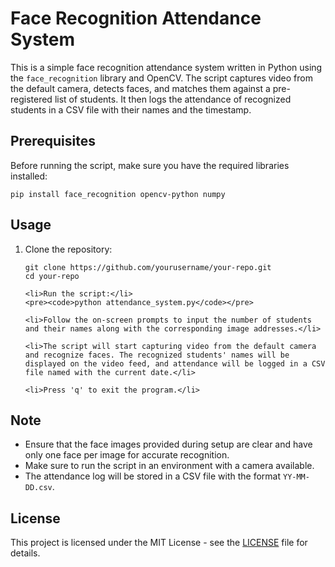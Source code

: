 </head>
<body>

<h1>Face Recognition Attendance System</h1>

<p>This is a simple face recognition attendance system written in Python using the <code>face_recognition</code> library and OpenCV. The script captures video from the default camera, detects faces, and matches them against a pre-registered list of students. It then logs the attendance of recognized students in a CSV file with their names and the timestamp.</p>

<h2>Prerequisites</h2>

<p>Before running the script, make sure you have the required libraries installed:</p>

<pre><code>pip install face_recognition opencv-python numpy</code></pre>

<h2>Usage</h2>

<ol>
    <li>Clone the repository:</li>
    <pre><code>git clone https://github.com/yourusername/your-repo.git
cd your-repo</code></pre>

    <li>Run the script:</li>
    <pre><code>python attendance_system.py</code></pre>

    <li>Follow the on-screen prompts to input the number of students and their names along with the corresponding image addresses.</li>

    <li>The script will start capturing video from the default camera and recognize faces. The recognized students' names will be displayed on the video feed, and attendance will be logged in a CSV file named with the current date.</li>

    <li>Press 'q' to exit the program.</li>
</ol>

<h2>Note</h2>

<ul>
    <li>Ensure that the face images provided during setup are clear and have only one face per image for accurate recognition.</li>
    <li>Make sure to run the script in an environment with a camera available.</li>
    <li>The attendance log will be stored in a CSV file with the format <code>YY-MM-DD.csv</code>.</li>
</ul>

<h2>License</h2>

<p>This project is licensed under the MIT License - see the <a href="LICENSE">LICENSE</a> file for details.</p>

</body>
</html>
